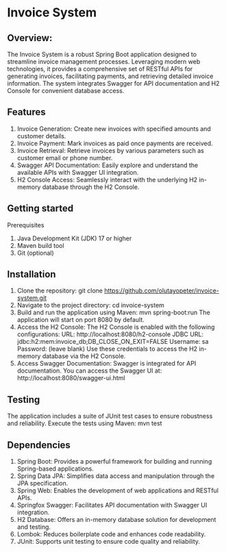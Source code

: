 # Invoice System

## Overview:

The Invoice System is a robust Spring Boot application designed to streamline invoice management processes. Leveraging modern web technologies, it provides a comprehensive set of RESTful APIs for generating invoices, facilitating payments, and retrieving detailed invoice information. The system integrates Swagger for API documentation and H2 Console for convenient database access.

## Features
1. Invoice Generation: Create new invoices with specified amounts and customer details.
2. Invoice Payment: Mark invoices as paid once payments are received.
3. Invoice Retrieval: Retrieve invoices by various parameters such as customer email or phone number.
4. Swagger API Documentation: Easily explore and understand the available APIs with Swagger UI integration.
5. H2 Console Access: Seamlessly interact with the underlying H2 in-memory database through the H2 Console.

## Getting started
Prerequisites
1. Java Development Kit (JDK) 17 or higher
2. Maven build tool
3. Git (optional)


## Installation

1. Clone the repository:
   git clone https://github.com/olutayopeter/invoice-system.git
2. Navigate to the project directory:
   cd invoice-system
3. Build and run the application using Maven:
   mvn spring-boot:run
   The application will start on port 8080 by default.
4. Access the H2 Console:
   The H2 Console is enabled with the following configurations:
   URL: http://localhost:8080/h2-console
   JDBC URL: jdbc:h2:mem:invoice_db;DB_CLOSE_ON_EXIT=FALSE
   Username: sa
   Password: (leave blank)
   Use these credentials to access the H2 in-memory database via the H2 Console.
5. Access Swagger Documentation:
   Swagger is integrated for API documentation. You can access the Swagger UI at:
   http://localhost:8080/swagger-ui.html

## Testing
The application includes a suite of JUnit test cases to ensure robustness and reliability. Execute the tests using Maven:
mvn test

## Dependencies
1. Spring Boot: Provides a powerful framework for building and running Spring-based applications.
2. Spring Data JPA: Simplifies data access and manipulation through the JPA specification.
3. Spring Web: Enables the development of web applications and RESTful APIs.
4. Springfox Swagger: Facilitates API documentation with Swagger UI integration.
5. H2 Database: Offers an in-memory database solution for development and testing.
6. Lombok: Reduces boilerplate code and enhances code readability.
7. JUnit: Supports unit testing to ensure code quality and reliability.
